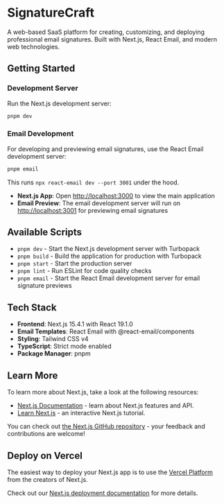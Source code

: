 # SignatureCraft

A web-based SaaS platform for creating, customizing, and deploying professional email signatures. Built with Next.js, React Email, and modern web technologies.

## Getting Started

### Development Server

Run the Next.js development server:

```bash
pnpm dev
```

### Email Development

For developing and previewing email signatures, use the React Email development server:

```bash
pnpm email
```

This runs `npx react-email dev --port 3001` under the hood.

- **Next.js App**: Open [http://localhost:3000](http://localhost:3000) to view the main application
- **Email Preview**: The email development server will run on [http://localhost:3001](http://localhost:3001) for previewing email signatures

## Available Scripts

- `pnpm dev` - Start the Next.js development server with Turbopack
- `pnpm build` - Build the application for production with Turbopack
- `pnpm start` - Start the production server
- `pnpm lint` - Run ESLint for code quality checks
- `pnpm email` - Start the React Email development server for email signature previews

## Tech Stack

- **Frontend**: Next.js 15.4.1 with React 19.1.0
- **Email Templates**: React Email with @react-email/components
- **Styling**: Tailwind CSS v4
- **TypeScript**: Strict mode enabled
- **Package Manager**: pnpm

## Learn More

To learn more about Next.js, take a look at the following resources:

- [Next.js Documentation](https://nextjs.org/docs) - learn about Next.js features and API.
- [Learn Next.js](https://nextjs.org/learn) - an interactive Next.js tutorial.

You can check out [the Next.js GitHub repository](https://github.com/vercel/next.js) - your feedback and contributions are welcome!

## Deploy on Vercel

The easiest way to deploy your Next.js app is to use the [Vercel Platform](https://vercel.com/new?utm_medium=default-template&filter=next.js&utm_source=create-next-app&utm_campaign=create-next-app-readme) from the creators of Next.js.

Check out our [Next.js deployment documentation](https://nextjs.org/docs/app/building-your-application/deploying) for more details.
